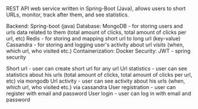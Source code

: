 REST API web service written in Spring-Boot (Java), allows users to short URLs, monitor, track after them, and see statistics.


Backend: Spring-boot (java)
Database:
MongoDB - for storing users and urls data related to them (total amount of clicks, total amount of clicks per url, etc)
Redis - for storing and mapping short url to long url (key-value)
Cassandra - for storing and logging user's activity about url visits (when, which url, who visited etc.)
Containerization: Docker
Security: JWT - spring security


Short url - user can create short url for any url
Url statistics - user can see statistics about his urls (total amount of clicks, total amount of clicks per url, etc) via mongodb
Url activity - user can see activity about his urls (when, which url, who visited etc.) via cassandra
User registration - user can register with email and password
User login - user can log in with email and password

